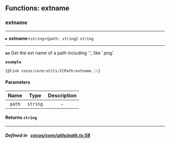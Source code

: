 ## Functions: extname

### extname


___
▸ **extname**<`string`\>(`path: string`): `string`
___



**`en`** Get the ext name of a path including '.', like '.png'.




**`example`**

```ts
{@link cocos/core/utils/CCPath/extname.js}

```



#### Parameters

| Name | Type | Description |
| :------: | :------: | :------: |
| `path` | `string` | - |


#### Returns `string` 
___


##### Defined in &nbsp;   [cocos/core/utils/path.ts:58](https://github.com/cocos-creator/engine/blob/c7bf6b8a9/cocos/core/utils/path.ts#L58)&nbsp;
